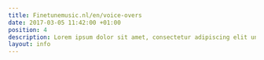 ```yaml
---
title: Finetunemusic.nl/en/voice-overs
date: 2017-03-05 11:42:00 +01:00
position: 4
description: Lorem ipsum dolor sit amet, consectetur adipiscing elit unde omnis.
layout: info
---
```


